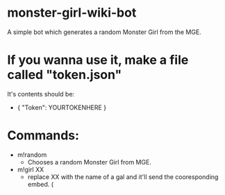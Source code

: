 # monster-girl-wiki-bot
A simple bot which generates a random Monster Girl from the MGE.

# If you wanna use it, make a file called "token.json"
It's contents should be:
- {
  "Token": YOURTOKENHERE
  }

# Commands:
- m!random
  - Chooses a random Monster Girl from MGE.
- m!girl XX
  - replace XX with the name of a gal and it'll send the cooresponding embed. (
